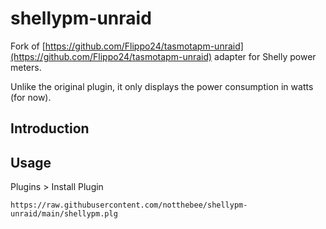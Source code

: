 # shellypm-unraid

Fork of [https://github.com/Flippo24/tasmotapm-unraid](https://github.com/Flippo24/tasmotapm-unraid) adapter for Shelly power meters.

Unlike the original plugin, it only displays the power consumption in watts (for now).

## Introduction

## Usage

Plugins > Install Plugin
```
https://raw.githubusercontent.com/notthebee/shellypm-unraid/main/shellypm.plg
```
